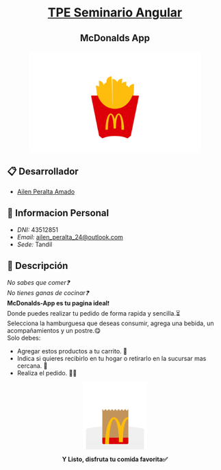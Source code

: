 # <p align="center"> <u>TPE Seminario Angular</u> </p>
## <p align="center"> **McDonalds App** </p>

<p align="center">
  <img width="400" align="center" src="src/assets/gif/presentacion2.gif">
</p>

## 📋 **Desarrollador**
  * [Ailen Peralta Amado][websiteA]

## 🔎 **Informacion Personal**
  * *DNI:* 43512851
  * *Email:* [ailen_peralta_24@outlook.com](ailen_peralta_24@outlook.com)
  * *Sede:* Tandil

## 📖 **Descripción**
*No sabes que comer❓* <br>
*No tienes ganas de cocinar❓* <br>
**McDonalds-App es tu pagina ideal**❗<br>
Donde puedes realizar tu pedido de forma rapida y sencilla.⏳ <br>
Selecciona la hamburguesa que deseas consumir, agrega una bebida, un acompañamientos y un postre.😋 <br>
Solo debes: 
  * Agregar estos productos a tu carrito. 🛒
  * Indica si quieres recibirlo en tu hogar o retirarlo en la sucursar mas cercana. 🚀
  * Realiza el pedido. 👩‍💻
<p align="center">
  <img width="150" align="center" src="src/assets/gif/productos.gif">

**<p align="center"> Y Listo, disfruta tu comida favorita✅ </p>**






[websiteA]: https://github.com/2Ailu4


